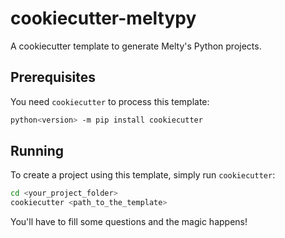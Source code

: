 # cookiecutter-meltypy

A cookiecutter template to generate Melty's Python projects.

## Prerequisites

You need `cookiecutter` to process this template:

```bash
python<version> -m pip install cookiecutter
```

## Running

To create a project using this template, simply run `cookiecutter`:

```bash
cd <your_project_folder>
cookiecutter <path_to_the_template>
```

You'll have to fill some questions and the magic happens!